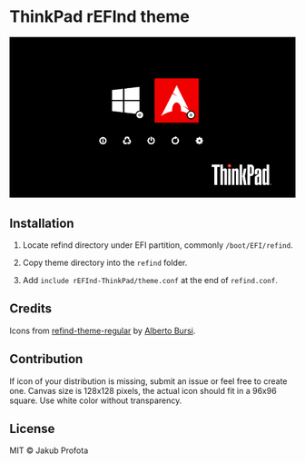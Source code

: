 ﻿# ThinkPad rEFInd theme

![Screenshot](https://github.com/profojak/gallery/blob/master/rEFInd-ThinkPad/refind.png)


## Installation

1. Locate refind directory under EFI partition, commonly `/boot/EFI/refind`.

2. Copy theme directory into the `refind` folder.

3. Add `include rEFInd-ThinkPad/theme.conf` at the end of `refind.conf`.


## Credits

Icons from [refind-theme-regular](https://github.com/bobafetthotmail/refind-theme-regular) by [Alberto Bursi](https://github.com/bobafetthotmail).


## Contribution

If icon of your distribution is missing, submit an issue or feel free to create one. Canvas size is 128x128 pixels, the actual icon should fit in a 96x96 square. Use white color without transparency.


## License

MIT © Jakub Profota
